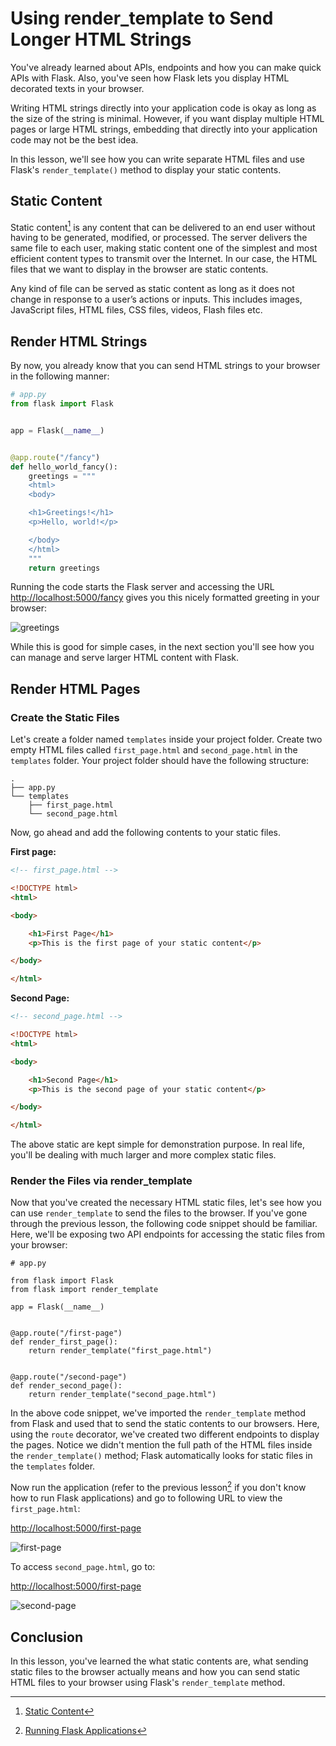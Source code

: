 # Using render_template to Send Longer HTML Strings

You've already learned about APIs, endpoints and how you can make quick APIs with Flask. Also, you've seen how Flask lets you display HTML decorated texts in your browser.

Writing HTML strings directly into your application code is okay as long as the size of the string is minimal. However, if you want display multiple HTML pages or large HTML strings, embedding that directly into your application code may not be the best idea.

In this lesson, we'll see how you can write separate HTML files and use Flask's `render_template()` method to display your static contents.

## Static Content

Static content[^static-content] is any content that can be delivered to an end user without having to be generated, modified, or processed. The server delivers the same file to each user, making static content one of the simplest and most efficient content types to transmit over the Internet. In our case, the HTML files that we want to display in the browser are static contents.

Any kind of file can be served as static content as long as it does not change in response to a user’s actions or inputs. This includes images, JavaScript files, HTML files, CSS files, videos, Flash files etc.


## Render HTML Strings

By now, you already know that you can send HTML strings to your browser in the following manner:

```python
# app.py
from flask import Flask


app = Flask(__name__)


@app.route("/fancy")
def hello_world_fancy():
    greetings = """
    <html>
    <body>

    <h1>Greetings!</h1>
    <p>Hello, world!</p>

    </body>
    </html>
    """
    return greetings
```

Running the code starts the Flask server and accessing the URL [http://localhost:5000/fancy](http://localhost:5000/fancy) gives you this nicely formatted greeting in your browser:


![greetings](./assets/greetings.png)

While this is good for simple cases, in the next section you'll see how you can manage and serve larger HTML content with Flask.

## Render HTML Pages

### Create the Static Files

Let's create a folder named `templates` inside your project folder. Create two empty HTML files called `first_page.html` and `second_page.html` in the `templates` folder. Your project folder should have the following structure:

```
.
├── app.py
└── templates
    ├── first_page.html
    └── second_page.html
```

Now, go ahead and add the following contents to your static files.

**First page:**

```html
<!-- first_page.html -->

<!DOCTYPE html>
<html>

<body>

    <h1>First Page</h1>
    <p>This is the first page of your static content</p>

</body>

</html>
```

**Second Page:**

```html
<!-- second_page.html -->

<!DOCTYPE html>
<html>

<body>

    <h1>Second Page</h1>
    <p>This is the second page of your static content</p>

</body>

</html>
```

The above static are kept simple for demonstration purpose. In real life, you'll be dealing with much larger and more complex static files.

### Render the Files via render_template

Now that you've created the necessary HTML static files, let's see how you can use `render_template` to send the files to the browser. If you've gone through the previous lesson, the following code snippet should be familiar. Here, we'll be exposing two API endpoints for accessing the static files from your browser:

``` python{4,11,16}
# app.py

from flask import Flask
from flask import render_template

app = Flask(__name__)


@app.route("/first-page")
def render_first_page():
    return render_template("first_page.html")


@app.route("/second-page")
def render_second_page():
    return render_template("second_page.html")
```

In the above code snippet, we've imported the `render_template` method from Flask and used that to send the static contents to our browsers. Here, using the `route` decorator, we've created two different endpoints to display the pages. Notice we didn't mention the full path of the HTML files inside the `render_template()` method; Flask automatically looks for static files in the `templates` folder.

Now run the application (refer to the previous lesson[^run-flask] if you don't know how to run Flask applications) and go to following URL to view the `first_page.html`:


[http://localhost:5000/first-page
](http://localhost:5000/first-page)


![first-page](./assets/first-page.png)

To access `second_page.html`, go to:


[http://localhost:5000/first-page
](http://localhost:5000/first-page)

![second-page](./assets/second-page.png)

## Conclusion

In this lesson, you've learned the what static contents are, what sending static files to the browser actually means and how you can send static HTML files to your browser using Flask's `render_template` method.

[^static-content]: [Static Content](https://blog.stackpath.com/static-content/)
[^run-flask]: [Running Flask Applications](https://github.com/tecladocode/python-web-2020/tree/master/curriculum/section06/lectures/01_hello_world_flask#run-the-application)

